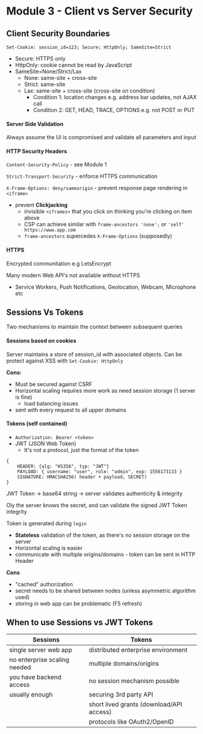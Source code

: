 # Module 3 - Client vs Server Security

## Client Security Boundaries

`Set-Cookie: session_id=123; Secure; HttpOnly; SameSite=Strict`

- Secure: HTTPS only
- HttpOnly: cookie cannot be read by JavaScript
- SameSite=None/Strict/Lax
    - None: same-site + cross-site
    - Strict: same-site
    - Lax: same-site + cross-site (cross-site on condition)
        - Condition 1: location changes e.g. address bar updates, not AJAX call
        - Condition 2: GET, HEAD, TRACE, OPTIONS e.g. not POST or PUT

#### Server Side Validation

Always assume the UI is compromised and validate all parameters and input

#### HTTP Security Headers

`Content-Security-Policy` - see Module 1

`Strict-Transport-Security` - enforce HTTPS communication

`X-Frame-Options: deny/sameorigin` - prevent response page rendering in `<iframe>`
- prevent **Clickjacking**
    - invisible `<iframes>` that you click on thinking you're clicking on item above
    - CSP can achieve similar with `frame-ancestors 'none';` or `'self' https://www.app.com`
    - `frame-ancestors` supercedes `X-Frame-Options` (supposedly)

#### HTTPS

Encrypted communitation e.g LetsEncrypt

Many modern Web API's not available without HTTPS
- Service Workers, Push Notifications, Geolocation, Webcam, Microphone etc

## Sessions Vs Tokens 

Two mechanisms to maintain the context between subsequent queries

#### Sessions based on cookies

Server maintains a store of session_id with associated objects. Can be protect against XSS with `Set-Cookie: HttpOnly`

**Cons:**
- Must be secured against CSRF
- Horizontal scaling requires more work as need session storage (1 server is fine)
    - load balancing issues
- sent with every request to all upper domains

#### Tokens (self contained)

- `Authorization: Bearer <token>`
- JWT (JSON Web Token)
    - It's not a protocol, just the format of the token

```
{
    HEADER: {alg: "HS356", typ: "JWT"}
    PAYLOAD: { username: "user", role: "admin", exp: 1556173133 }
    SIGNATURE: HMACSHA256( header + payload, SECRET)
}
```

JWT Token -> base64 string -> server validates authenticity & integrity

Oly the server knows the secret, and can validate the signed JWT Token integrity

Token is generated during `login`

- **Stateless** validation of the token, as there's no session storage on the server
- Horizontal scaling is easier
- communicate with multiple origins/domains - token can be sent in HTTP Header

**Cons**
- "cached" authorization
- secret needs to be shared between nodes (unless asymmetric algorithm used)
- storing in web app can be problematic (F5 refresh)

## When to use Sessions vs JWT Tokens

| Sessions | Tokens                                
| ---------| ------                      
| single server web app         | distributed enterprise environment    
| no enterprise scaling needed  | multiple domains/origins              
| you have backend access       | no session mechanism possible         
| usually enough                | securing 3rd party API
|                               | short lived grants (download/API access)
|                               | protocols like OAuth2/OpenID
